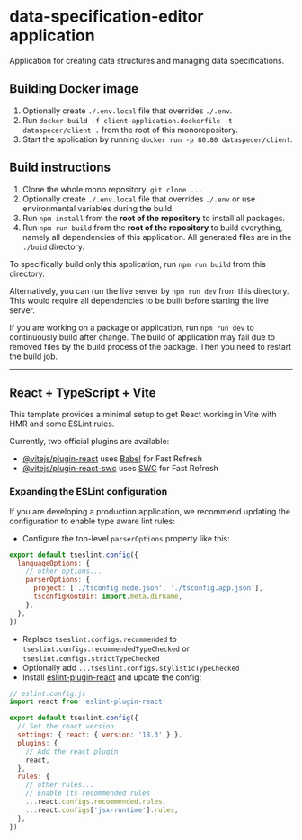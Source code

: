 # data-specification-editor application

Application for creating data structures and managing data specifications.

## Building Docker image

1. Optionally create `./.env.local` file that overrides `./.env`.
2. Run `docker build -f client-application.dockerfile -t dataspecer/client .` from the root of this monorepository.
3. Start the application by running `docker run -p 80:80 dataspecer/client`.

## Build instructions

1. Clone the whole mono repository. `git clone ...`
2. Optionally create `./.env.local` file that overrides `./.env` or use environmental variables during the build.
3. Run `npm install` from the **root of the repository** to install all packages.
4. Run `npm run build` from the **root of the repository** to build everything, namely all dependencies of this application. All generated files are in the `./buid` directory.

To specifically build only this application, run `npm run build` from this directory.

Alternatively, you can run the live server by `npm run dev` from this directory. This would require all dependencies to be built before starting the live server.

If you are working on a package or application, run `npm run dev` to continuously build after change. The build of application may fail due to removed files by the build process of the package. Then you need to restart the build job.


---

## React + TypeScript + Vite

This template provides a minimal setup to get React working in Vite with HMR and some ESLint rules.

Currently, two official plugins are available:

- [@vitejs/plugin-react](https://github.com/vitejs/vite-plugin-react/blob/main/packages/plugin-react/README.md) uses [Babel](https://babeljs.io/) for Fast Refresh
- [@vitejs/plugin-react-swc](https://github.com/vitejs/vite-plugin-react-swc) uses [SWC](https://swc.rs/) for Fast Refresh

### Expanding the ESLint configuration

If you are developing a production application, we recommend updating the configuration to enable type aware lint rules:

- Configure the top-level `parserOptions` property like this:

```js
export default tseslint.config({
  languageOptions: {
    // other options...
    parserOptions: {
      project: ['./tsconfig.node.json', './tsconfig.app.json'],
      tsconfigRootDir: import.meta.dirname,
    },
  },
})
```

- Replace `tseslint.configs.recommended` to `tseslint.configs.recommendedTypeChecked` or `tseslint.configs.strictTypeChecked`
- Optionally add `...tseslint.configs.stylisticTypeChecked`
- Install [eslint-plugin-react](https://github.com/jsx-eslint/eslint-plugin-react) and update the config:

```js
// eslint.config.js
import react from 'eslint-plugin-react'

export default tseslint.config({
  // Set the react version
  settings: { react: { version: '18.3' } },
  plugins: {
    // Add the react plugin
    react,
  },
  rules: {
    // other rules...
    // Enable its recommended rules
    ...react.configs.recommended.rules,
    ...react.configs['jsx-runtime'].rules,
  },
})
```
